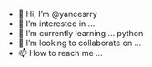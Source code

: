 - 👋 Hi, I’m @yancesrry
- 👀 I’m interested in ...
- 🌱 I’m currently learning ... python
- 💞️ I’m looking to collaborate on ...
- 📫 How to reach me ...

<!---
yancesrry/yancesrry is a ✨ special ✨ repository because its `README.md` (this file) appears on your GitHub profile.
You can click the Preview link to take a look at your changes.
--->

